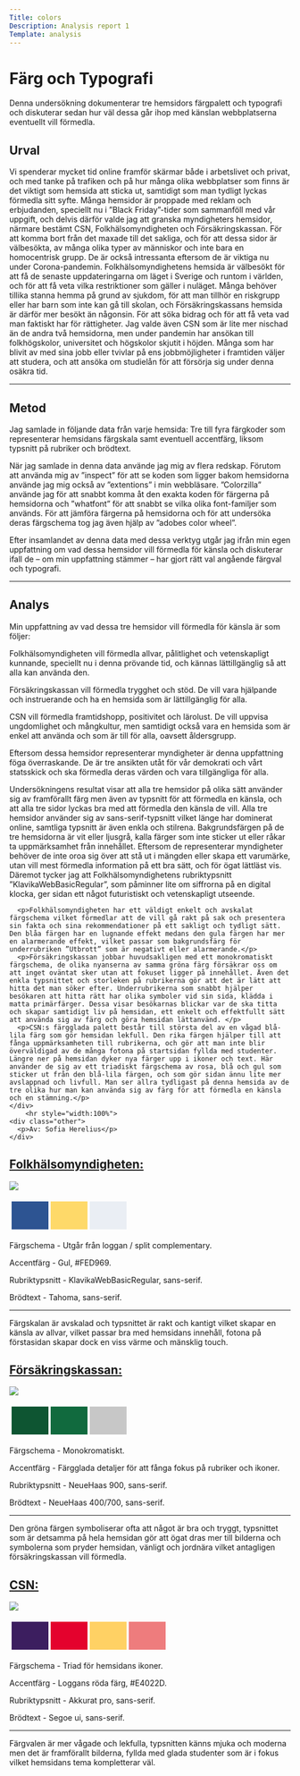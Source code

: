 ```yaml
---
Title: colors
Description: Analysis report 1
Template: analysis
---
```


Färg och Typografi
=======================
<div class="report">
    <div class="selection">
      <p class="intro">Denna undersökning dokumenterar tre hemsidors färgpalett och typografi och diskuterar sedan hur väl dessa går ihop med känslan webbplatserna eventuellt vill förmedla.</p>
      <h2>Urval</h2>
      <p>Vi spenderar mycket tid online framför skärmar både i arbetslivet och privat, och med tanke på trafiken och på hur många olika webbplatser som finns är det viktigt som hemsida att sticka ut, samtidigt som man tydligt lyckas förmedla sitt syfte. Många hemsidor är proppade med reklam och erbjudanden, speciellt nu i ”Black Friday”-tider som sammanföll med vår uppgift, och delvis därför valde jag att granska myndigheters hemsidor, närmare bestämt CSN, Folkhälsomyndigheten och Försäkringskassan. För att komma bort från det maxade till det sakliga, och för att dessa sidor är välbesökta, av många olika typer av människor och inte bara en homocentrisk grupp. De är också intressanta eftersom de är viktiga nu under Corona-pandemin. Folkhälsomyndighetens hemsida är välbesökt för att få de senaste uppdateringarna om läget i Sverige och runtom i världen, och för att få veta vilka restriktioner som gäller i nuläget. Många behöver tillika stanna hemma på grund av sjukdom, för att man tillhör en riskgrupp eller har barn som inte kan gå till skolan, och Försäkringskassans hemsida är därför mer besökt än någonsin. För att söka bidrag och för att få veta vad man faktiskt har för rättigheter. Jag valde även CSN som är lite mer nischad än de andra två hemsidorna, men under pandemin har ansökan till folkhögskolor, universitet och högskolor skjutit i höjden. Många som har blivit av med sina jobb eller tvivlar på ens jobbmöjligheter i framtiden väljer att studera, och att ansöka om studielån för att försörja sig under denna osäkra tid.</p>
    </div>
        <hr style="width:100%">
    <div class="method">
      <h2>Metod</h2>
      <p>Jag samlade in följande data från varje hemsida: Tre till fyra färgkoder som representerar hemsidans färgskala samt eventuell accentfärg, liksom typsnitt på rubriker och brödtext.</p>
      <p>När jag samlade in denna data använde jag mig av flera redskap. Förutom att använda mig av ”inspect” för att se koden som ligger bakom hemsidorna använde jag mig också av ”extentions” i min webbläsare. ”Colorzilla” använde jag för att snabbt komma åt den exakta koden för färgerna på hemsidorna och ”whatfont” för att snabbt se vilka olika font-familjer som används. För att jämföra färgerna på hemsidorna och för att undersöka deras färgschema tog jag även hjälp av ”adobes color wheel”.</p>
      <p>Efter insamlandet av denna data med dessa verktyg utgår jag ifrån min egen uppfattning om vad dessa hemsidor vill förmedla för känsla och diskuterar ifall de – om min uppfattning stämmer – har gjort rätt val angående färgval och typografi.</p>
    </div>
        <hr style="width:100%">
    <div class="analysis">
      <h2>Analys</h2>
      <p>Min uppfattning av vad dessa tre hemsidor vill förmedla för känsla är som följer:</p>
      <p>Folkhälsomyndigheten vill förmedla allvar, pålitlighet och vetenskapligt kunnande, speciellt nu i denna prövande tid, och kännas lättillgänglig så att alla kan använda den. </p>
      <p>Försäkringskassan vill förmedla trygghet och stöd. De vill vara hjälpande och instruerande och ha en hemsida som är lättillgänglig för alla.</p>
      <p>CSN vill förmedla framtidshopp, positivitet och lärolust. De vill uppvisa ungdomlighet och mångkultur, men samtidigt också vara en hemsida som är enkel att använda och som är till för alla, oavsett åldersgrupp.</p>
      <p>Eftersom dessa hemsidor representerar myndigheter är denna uppfattning föga överraskande. De är tre ansikten utåt för vår demokrati och vårt statsskick och ska förmedla deras värden och vara tillgängliga för alla.</p>
      <p>Undersökningens resultat visar att alla tre hemsidor på olika sätt använder sig av framförallt färg men även av typsnitt för att förmedla en känsla, och att alla tre sidor lyckas bra med att förmedla den känsla de vill. Alla tre hemsidor använder sig av sans-serif-typsnitt vilket länge har dominerat online, samtliga typsnitt är även enkla och stilrena. Bakgrundsfärgen på de tre hemsidorna är vit eller ljusgrå, kalla färger som inte sticker ut eller råkar ta uppmärksamhet från innehållet. Eftersom de representerar myndigheter behöver de inte oroa sig över att stå ut i mängden eller skapa ett varumärke, utan vill mest förmedla information på ett bra sätt, och för ögat lättläst vis. Däremot tycker jag att Folkhälsomyndighetens rubriktypsnitt ”KlavikaWebBasicRegular”, som påminner lite om siffrorna på en digital klocka, ger sidan ett något futuristiskt och vetenskapligt utseende.</p>

      <p>Folkhälsomyndigheten har ett väldigt enkelt och avskalat färgschema vilket förmedlar att de vill gå rakt på sak och presentera sin fakta och sina rekommendationer på ett sakligt och tydligt sätt. Den blåa färgen har en lugnande effekt medans den gula färgen har mer en alarmerande effekt, vilket passar som bakgrundsfärg för underrubriken ”Utbrott” som är negativt eller alarmerande.</p>
      <p>Försäkringskassan jobbar huvudsakligen med ett monokromatiskt färgschema, de olika nyanserna av samma gröna färg försäkrar oss om att inget oväntat sker utan att fokuset ligger på innehållet. Även det enkla typsnittet och storleken på rubrikerna gör att det är lätt att hitta det man söker efter. Underrubrikerna som snabbt hjälper besökaren att hitta rätt har olika symboler vid sin sida, klädda i matta primärfärger. Dessa visar besökarnas blickar var de ska titta och skapar samtidigt liv på hemsidan, ett enkelt och effektfullt sätt att använda sig av färg och göra hemsidan lättanvänd. </p>
      <p>CSN:s färgglada palett består till största del av en vågad blå-lila färg som gör hemsidan lekfull. Den rika färgen hjälper till att fånga uppmärksamheten till rubrikerna, och gör att man inte blir överväldigad av de många fotona på startsidan fyllda med studenter. Längre ner på hemsidan dyker nya färger upp i ikoner och text. Här använder de sig av ett triadiskt färgschema av rosa, blå och gul som sticker ut från den blå-lila färgen, och som gör sidan ännu lite mer avslappnad och livfull. Man ser allra tydligast på denna hemsida av de tre olika hur man kan använda sig av färg för att förmedla en känsla och en stämning.</p>
    </div>
        <hr style="width:100%">
    <div class="other">
      <p>Av: Sofia Herelius</p>
    </div>
</div>


<div class="result">
<a href="https://www.folkhalsomyndigheten.se/"><h2>Folkhälsomyndigheten:</h2></a>

<img class="page-img" src="../assets/img/folkhm.png">

<table style="border-spacing: 4px; border-collapse: separate">
  <tr>
    <td style="height: 50px; width: 50px; background-color: #2D5492">
    <td style="height: 50px; width: 50px; background-color: #FED969">
    <td style="height: 50px; width: 50px; background-color: #EAEEF4">
  </tr>
</table>
<div class="result-txt">
    <p>Färgschema - Utgår från loggan / split complementary.</p>
    <p>Accentfärg - Gul, #FED969.</p>
    <p>Rubriktypsnitt - KlavikaWebBasicRegular, sans-serif.</p>
    <p>Brödtext - Tahoma, sans-serif.</p>
    <hr style="width:100%">
    <p>Färgskalan är avskalad och typsnittet är rakt och kantigt vilket skapar en känsla av allvar, vilket passar bra med hemsidans innehåll, fotona på förstasidan skapar dock en viss värme och mänsklig touch.</p>
</div>

<a href="https://www.forsakringskassan.se/"><h2>Försäkringskassan:</h2></a>

<img class="page-img" src="../assets/img/fk.png">
<table style="border-spacing: 4px; border-collapse: separate">
  <tr>
    <td style="height: 50px; width: 50px; background-color: #0E5532">
    <td style="height: 50px; width: 50px; background-color: #116a3e">
    <td style="height: 50px; width: 50px; background-color: #C7C7C7">
  </tr>
</table>
<div class="result-txt">
    <p>Färgschema - Monokromatiskt.</p>
    <p>Accentfärg - Färgglada detaljer för att fånga fokus på rubriker och ikoner.</p>
    <p>Rubriktypsnitt - NeueHaas 900, sans-serif.</p>
    <p>Brödtext - NeueHaas 400/700, sans-serif.</p>
    <hr style="width:100%">
    <p>Den gröna färgen symboliserar ofta att något är bra och tryggt, typsnittet som är detsamma på hela hemsidan gör att ögat dras mer till bilderna och symbolerna som pryder hemsidan, vänligt och jordnära vilket antagligen försäkringskassan vill förmedla.</p>
</div>

<a href="https://www.csn.se/"><h2>CSN:</h2></a>

<img class="page-img" src="../assets/img/CSN.png">

<table style="border-spacing: 4px; border-collapse: separate">
  <tr>
    <td style="height: 50px; width: 50px; background-color: #3C1E5F">
    <td style="height: 50px; width: 50px; background-color: #E4022D">
    <td style="height: 50px; width: 50px; background-color: #FFD164">
    <td style="height: 50px; width: 50px; background-color :#EE7C7D">
  </tr>
</table>
<div class="result-txt">
    <p>Färgschema - Triad för hemsidans ikoner.</p>
    <p>Accentfärg - Loggans röda färg, #E4022D.</p>
    <p>Rubriktypsnitt - Akkurat pro, sans-serif.</p>
    <p>Brödtext - Segoe ui, sans-serif.</p>
    <hr style="width:100%">
    <p>Färgvalen är mer vågade och lekfulla, typsnitten känns mjuka och moderna men det är framförallt bilderna, fyllda med glada studenter som är i fokus vilket hemsidans tema kompletterar väl.</p>
</div>
</div>

